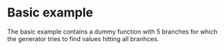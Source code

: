 # Basic example

The basic example contains a dummy function with 5 branches for which the generator tries to find values hitting all branhces.
